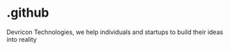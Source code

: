# .github
Devricon Technologies, we help individuals and startups to build their ideas into reality
